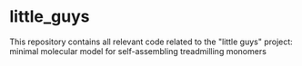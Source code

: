 # little_guys
This repository contains all relevant code related to the "little guys" project: minimal molecular model for self-assembling treadmilling monomers
